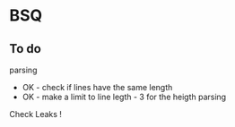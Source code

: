# BSQ

## To do
 parsing
 - OK - check if lines have the same length 
 - OK  - make a limit to line legth - 3 for the heigth parsing
 
Check Leaks !
